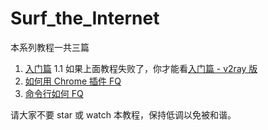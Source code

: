 # Surf_the_Internet

本系列教程一共三篇

1. [入门篇](https://github.com/sun-shadow/Surf_the_Internet/blob/master/%E5%85%A5%E9%97%A8%E7%AF%87.md)
  1.1 如果上面教程失败了，你才能看[入门篇 - v2ray 版](https://github.com/sun-shadow/Surf_the_Internet/blob/master/%E5%85%A5%E9%97%A8%E7%AF%87%20-%20v2ray%20%E7%89%88%E6%9C%AC.md)
2. [如何用 Chrome 插件 FQ](https://github.com/sun-shadow/Surf_the_Internet/blob/master/%E6%8F%92%E4%BB%B6%E7%AF%87.md)
3. [命令行如何 FQ](https://github.com/sun-shadow/Surf_the_Internet/blob/master/%E5%91%BD%E4%BB%A4%E8%A1%8C%E7%AF%87.md)

请大家不要 star 或 watch 本教程，保持低调以免被和谐。
